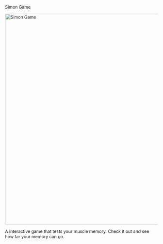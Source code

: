Simon Game



<img width="692" alt="Simon Game" src="https://user-images.githubusercontent.com/97273058/164936099-70c7a863-4e9b-40f7-bb92-c48c5835d5bf.png">

A interactive game that tests your muscle memory. Check it out and see how far your memory can go.
